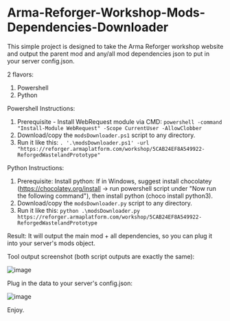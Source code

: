 # Arma-Reforger-Workshop-Mods-Dependencies-Downloader
This simple project is designed to take the Arma Reforger workshop website and output the parent mod and any/all mod dependencies json to put in your server config.json.

2 flavors:
1. Powershell
2. Python

Powershell Instructions:
1. Prerequisite - Install WebRequest module via CMD: `powershell -command "Install-Module WebRequest" -Scope CurrentUser -AllowClobber`
2. Download/copy the `modsDownloader.ps1` script to any directory.
3. Run it like this:
    ```. '.\modsDownloader.ps1' -url "https://reforger.armaplatform.com/workshop/5CAB24EF8A549922-ReforgedWastelandPrototype"```

Python Instructions:
1. Prerequisite: Install python: If in Windows, suggest install chocolatey (https://chocolatey.org/install -> run powershell script under "Now run the following command"), then install python (choco install python3).
2. Download/copy the `modsDownloader.py` script to any directory.
3. Run it like this:
   ```python .\modsDownloader.py https://reforger.armaplatform.com/workshop/5CAB24EF8A549922-ReforgedWastelandPrototype```

Result:
It will output the main mod + all dependencies, so you can plug it into your server's mods object.

Tool output screenshot (both script outputs are exactly the same):

![image](https://github.com/SirFrostingham/Arma-Reforger-Workshop-Mods-Dependencies-Downloader/assets/4725943/a27f0b47-0cc5-44f5-a819-2c197e5a4ee8)


Plug in the data to your server's config.json:

![image](https://github.com/SirFrostingham/Arma-Reforger-Workshop-Mods-Dependencies-Downloader/assets/4725943/5b22c62c-5085-432d-b799-5831fdc58715)


Enjoy.

